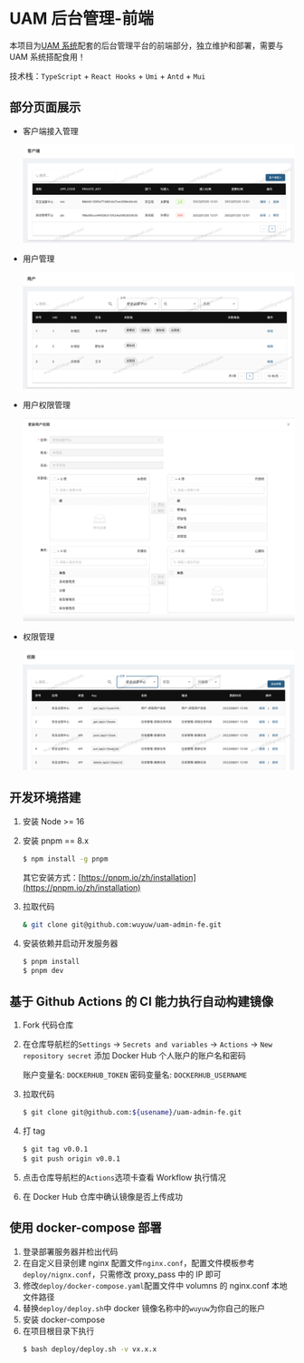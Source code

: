 # UAM 后台管理-前端

本项目为[UAM 系统](https://github.com/wuyuw/uam)配套的后台管理平台的前端部分，独立维护和部署，需要与 UAM 系统搭配食用！

技术栈：`TypeScript` + `React Hooks` + `Umi` + `Antd` + `Mui`

## 部分页面展示

- 客户端接入管理

  <img title="" src="https://github.com/wuyuw/uam-admin-fe/blob/master/images/client-manage.png?raw=true" alt="客户端管理" data-align="inline">

- 用户管理

  <img title="" src="https://github.com/wuyuw/uam-admin-fe/blob/master/images/user-manage.png?raw=true" alt="用户管理" data-align="inline">

- 用户权限管理

  <img title="" src="https://github.com/wuyuw/uam-admin-fe/blob/master/images/edit-user-permission.png?raw=true" alt="用户权限管理" data-align="inline">

- 权限管理

  <img title="" src="https://github.com/wuyuw/uam-admin-fe/blob/master/images/permission-manage.png?raw=true" alt="权限管理" data-align="inline">

## 开发环境搭建

1. 安装 Node >= 16

2. 安装 pnpm == 8.x

   ```bash
   $ npm install -g pnpm
   ```

   其它安装方式：[https://pnpm.io/zh/installation](https://pnpm.io/zh/installation)

3. 拉取代码

   ```bash
   & git clone git@github.com:wuyuw/uam-admin-fe.git
   ```

4. 安装依赖并启动开发服务器

   ```bash
   $ pnpm install
   $ pnpm dev
   ```

## 基于 Github Actions 的 CI 能力执行自动构建镜像

1. Fork 代码仓库

2. 在仓库导航栏的`Settings` -> `Secrets and variables` -> `Actions` -> `New repository secret` 添加 Docker Hub 个人账户的账户名和密码

   账户变量名: `DOCKERHUB_TOKEN` 密码变量名: `DOCKERHUB_USERNAME`

3. 拉取代码

   ```bash
   $ git clone git@github.com:${usename}/uam-admin-fe.git
   ```

4. 打 tag

   ```bash
   $ git tag v0.0.1
   $ git push origin v0.0.1
   ```

5. 点击仓库导航栏的`Actions`选项卡查看 Workflow 执行情况
6. 在 Docker Hub 仓库中确认镜像是否上传成功

## 使用 docker-compose 部署

1. 登录部署服务器并检出代码
2. 在自定义目录创建 nginx 配置文件`nginx.conf`，配置文件模板参考`deploy/nignx.conf`，只需修改 proxy_pass 中的 IP 即可
3. 修改`deploy/docker-compose.yaml`配置文件中 volumns 的 nginx.conf 本地文件路径
4. 替换`deploy/deploy.sh`中 docker 镜像名称中的`wuyuw`为你自己的账户
5. 安装 docker-compose
6. 在项目根目录下执行
   ```bash
   $ bash deploy/deploy.sh -v vx.x.x
   ```
